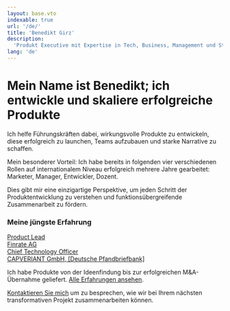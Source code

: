 ```yaml
---
layout: base.vto
indexable: true
url: '/de/'
title: 'Benedikt Girz'
description:
  'Produkt Executive mit Expertise in Tech, Business, Management und Storytelling'
lang: 'de'
---
```


# Mein Name ist Benedikt; ich entwickle und skaliere erfolgreiche Produkte

Ich helfe Führungskräften dabei, wirkungsvolle Produkte zu entwickeln, 
diese erfolgreich zu launchen, Teams aufzubauen und starke Narrative zu schaffen.

Mein besonderer Vorteil: Ich habe bereits in folgenden vier verschiedenen Rollen auf internationalem Niveau erfolgreich mehrere Jahre gearbeitet:
<span class="font-medium">Marketer</span>,
<span class="font-medium">Manager</span>,
<span class="font-medium">Entwickler</span>,
<span class="font-medium">Dozent</span>.

Dies gibt mir eine einzigartige Perspektive, um jeden Schritt der Produktentwicklung zu verstehen und funktionsübergreifende Zusammenarbeit zu fördern.

<div class="experience-overview">
  <h3>Meine jüngste Erfahrung</h3>
  <div class="experience-nav">
    <a href="/de/erfahrung#finrate" class="experience-nav-item">
      <div>
        <div class="experience-nav-company">Product Lead</div>
        <div class="experience-nav-role">Finrate AG</div>
      </div>
    </a>
    <a href="/de/erfahrung#capveriant" class="experience-nav-item">
      <div>
        <div class="experience-nav-company">Chief Technology Officer</div>
        <div class="experience-nav-role">CAPVERIANT GmbH, [Deutsche Pfandbriefbank]</div>
      </div>
    </a>
  </div>
</div>

Ich habe Produkte von der Ideenfindung bis zur erfolgreichen M&A-Übernahme geliefert. [Alle Erfahrungen ansehen](/de/erfahrung/).

[Kontaktieren Sie mich](/de/kontakt/) um zu besprechen, wie wir bei Ihrem nächsten transformativen Projekt zusammenarbeiten können. 
